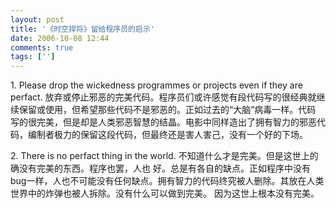```yaml
---
layout: post
title: '《时空捍将》留给程序员的启示'
date: 2006-10-08 12:44
comments: true
tags: ['']
---
```


1\.  Please drop the wickedness programmes or projects even if they are
perfact.  放弃或停止邪恶的完美代码。程序员们或许感觉有段代码写的很经典就继续保留或使用，但希望那些代码不是邪恶的。正如过去的“大脑”病毒一样。代码
写的很完美，但是却是人类邪恶智慧的结晶。电影中同样造出了拥有智力的邪恶代码，编制者极力的保留这段代码，但最终还是害人害己，没有一个好的下场。

2\.  There is no perfact thing in the world.  不知道什么才是完美。但是这世上的确没有完美的东西。程序也罢，人也
好。总是有各自的缺点。正如程序中没有bug一样，人也不可能没有任何缺点。拥有智力的代码终究被人删除。其放在人类世界中的炸弹也被人拆除。没有什么可以做到完美。
因为这世上根本没有完美。

